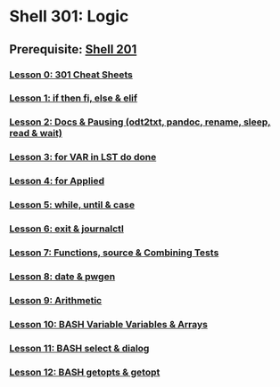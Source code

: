 # Shell 301: Logic

## Prerequisite: [Shell 201](https://github.com/inkVerb/VIP/tree/master/201-shell)

### [Lesson 0: 301 Cheat Sheets](https://github.com/inkVerb/vip/blob/master/301-shell/Lesson-00.md)

### [Lesson 1: if then fi, else & elif](https://github.com/inkVerb/vip/blob/master/301-shell/Lesson-01.md)

### [Lesson 2: Docs & Pausing (odt2txt, pandoc, rename, sleep, read & wait)](https://github.com/inkVerb/vip/blob/master/301-shell/Lesson-02.md)

### [Lesson 3: for VAR in LST do done](https://github.com/inkVerb/vip/blob/master/301-shell/Lesson-03.md)

### [Lesson 4: for Applied](https://github.com/inkVerb/vip/blob/master/301-shell/Lesson-04.md)

### [Lesson 5: while, until & case](https://github.com/inkVerb/vip/blob/master/301-shell/Lesson-05.md)

### [Lesson 6: exit & journalctl](https://github.com/inkVerb/vip/blob/master/301-shell/Lesson-06.md)

### [Lesson 7: Functions, source & Combining Tests](https://github.com/inkVerb/vip/blob/master/301-shell/Lesson-07.md)

### [Lesson 8: date & pwgen](https://github.com/inkVerb/vip/blob/master/301-shell/Lesson-08.md)

### [Lesson 9: Arithmetic](https://github.com/inkVerb/vip/blob/master/301-shell/Lesson-09.md)

### [Lesson 10: BASH Variable Variables & Arrays](https://github.com/inkVerb/vip/blob/master/301-shell/Lesson-10.md)

### [Lesson 11: BASH select & dialog](https://github.com/inkVerb/vip/blob/master/301-shell/Lesson-11.md)

### [Lesson 12: BASH getopts & getopt](https://github.com/inkVerb/vip/blob/master/301-shell/Lesson-12.md)
